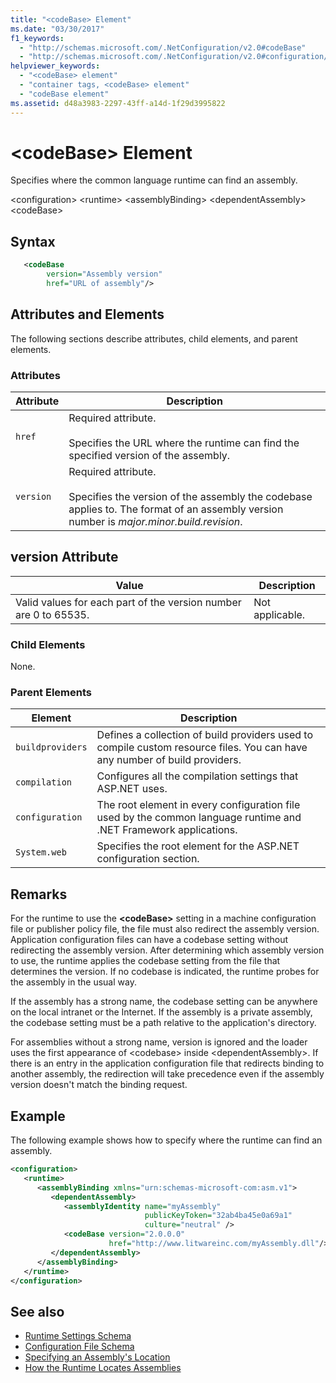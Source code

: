 ```yaml
---
title: "<codeBase> Element"
ms.date: "03/30/2017"
f1_keywords:
  - "http://schemas.microsoft.com/.NetConfiguration/v2.0#codeBase"
  - "http://schemas.microsoft.com/.NetConfiguration/v2.0#configuration/runtime/assemblyBinding/dependentAssembly/codeBase"
helpviewer_keywords:
  - "<codeBase> element"
  - "container tags, <codeBase> element"
  - "codeBase element"
ms.assetid: d48a3983-2297-43ff-a14d-1f29d3995822
---
```


# \<codeBase> Element

Specifies where the common language runtime can find an assembly.

\<configuration>
\<runtime>
\<assemblyBinding>
\<dependentAssembly>
\<codeBase>

## Syntax

```xml
   <codeBase
        version="Assembly version"
        href="URL of assembly"/>
```

## Attributes and Elements

The following sections describe attributes, child elements, and parent elements.

### Attributes

|Attribute|Description|
|---------------|-----------------|
|`href`|Required attribute.<br /><br /> Specifies the URL where the runtime can find the specified version of the assembly.|
|`version`|Required attribute.<br /><br /> Specifies the version of the assembly the codebase applies to. The format of an assembly version number is *major.minor.build.revision*.|

## version Attribute

|Value|Description|
|-----------|-----------------|
|Valid values for each part of the version number are 0 to 65535.|Not applicable.|

### Child Elements

None.

### Parent Elements

|Element|Description|
|-------------|-----------------|
|`buildproviders`|Defines a collection of build providers used to compile custom resource files. You can have any number of build providers.|
|`compilation`|Configures all the compilation settings that ASP.NET uses.|
|`configuration`|The root element in every configuration file used by the common language runtime and .NET Framework applications.|
|`System.web`|Specifies the root element for the ASP.NET configuration section.|

## Remarks

For the runtime to use the **\<codeBase>** setting in a machine configuration file or publisher policy file, the file must also redirect the assembly version. Application configuration files can have a codebase setting without redirecting the assembly version. After determining which assembly version to use, the runtime applies the codebase setting from the file that determines the version. If no codebase is indicated, the runtime probes for the assembly in the usual way.

If the assembly has a strong name, the codebase setting can be anywhere on the local intranet or the Internet. If the assembly is a private assembly, the codebase setting must be a path relative to the application's directory.

For assemblies without a strong name, version is ignored and the loader uses the first appearance of \<codebase> inside \<dependentAssembly>. If there is an entry in the application configuration file that redirects binding to another assembly, the redirection will take precedence even if the assembly version doesn't match the binding request.

## Example

The following example shows how to specify where the runtime can find an assembly.

```xml
<configuration>
   <runtime>
      <assemblyBinding xmlns="urn:schemas-microsoft-com:asm.v1">
         <dependentAssembly>
            <assemblyIdentity name="myAssembly"
                              publicKeyToken="32ab4ba45e0a69a1"
                              culture="neutral" />
            <codeBase version="2.0.0.0"
                      href="http://www.litwareinc.com/myAssembly.dll"/>
         </dependentAssembly>
      </assemblyBinding>
   </runtime>
</configuration>
```

## See also

- [Runtime Settings Schema](../../../../../docs/framework/configure-apps/file-schema/runtime/index.md)
- [Configuration File Schema](../../../../../docs/framework/configure-apps/file-schema/index.md)
- [Specifying an Assembly's Location](../../../../../docs/framework/configure-apps/specify-assembly-location.md)
- [How the Runtime Locates Assemblies](../../../../../docs/framework/deployment/how-the-runtime-locates-assemblies.md)
